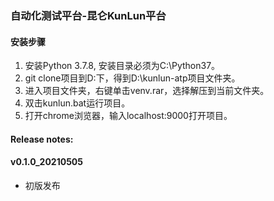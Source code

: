 ### 自动化测试平台-昆仑KunLun平台
#### 安装步骤
1. 安装Python 3.7.8, 安装目录必须为C:\Python37。
1. git clone项目到D:下，得到D:\kunlun-atp项目文件夹。
1. 进入项目文件夹，右键单击venv.rar，选择解压到当前文件夹。
1. 双击kunlun.bat运行项目。
1. 打开chrome浏览器，输入localhost:9000打开项目。


#### Release notes:
#### v0.1.0_20210505
* 初版发布
